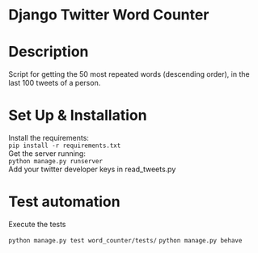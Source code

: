 Django Twitter Word Counter
============



Description
===========

Script for getting the 50 most repeated words (descending order), in the last 100 tweets of a person.

Set Up & Installation
===========
Install the requirements: <br />
`pip install -r requirements.txt` <br />
Get the server running: <br />
`python manage.py runserver` <br />
Add your twitter developer keys in read_tweets.py <br />

Test automation
===========

Execute the tests <br />

`python manage.py test word_counter/tests/`
`python manage.py behave`
